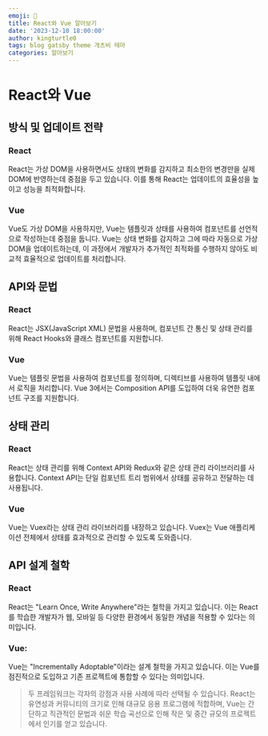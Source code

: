 ```yaml
---
emoji: 📖
title: React와 Vue 알아보기
date: '2023-12-10 18:00:00'
author: kingturtle0
tags: blog gatsby theme 개츠비 테마
categories: 알아보기
---
```


# React와 Vue

## 방식 및 업데이트 전략

### React

React는 가상 DOM을 사용하면서도 상태의 변화를 감지하고 최소한의 변경만을 실제 DOM에 반영하는데 중점을 두고 있습니다. 이를 통해 React는 업데이트의 효율성을 높이고 성능을 최적화합니다.

### Vue

Vue도 가상 DOM을 사용하지만, Vue는 템플릿과 상태를 사용하여 컴포넌트를 선언적으로 작성하는데 중점을 둡니다. Vue는 상태 변화를 감지하고 그에 따라 자동으로 가상 DOM을 업데이트하는데, 이 과정에서 개발자가 추가적인 최적화를 수행하지 않아도 비교적 효율적으로 업데이트를 처리합니다.

## API와 문법

### React

React는 JSX(JavaScript XML) 문법을 사용하며, 컴포넌트 간 통신 및 상태 관리를 위해 React Hooks와 클래스 컴포넌트를 지원합니다.

### Vue

Vue는 템플릿 문법을 사용하여 컴포넌트를 정의하며, 디렉티브를 사용하여 템플릿 내에서 로직을 처리합니다. Vue 3에서는 Composition API를 도입하여 더욱 유연한 컴포넌트 구조를 지원합니다.

## 상태 관리

### React

React는 상태 관리를 위해 Context API와 Redux와 같은 상태 관리 라이브러리를 사용합니다. Context API는 단일 컴포넌트 트리 범위에서 상태를 공유하고 전달하는 데 사용됩니다.

### Vue

Vue는 Vuex라는 상태 관리 라이브러리를 내장하고 있습니다. Vuex는 Vue 애플리케이션 전체에서 상태를 효과적으로 관리할 수 있도록 도와줍니다.

## API 설계 철학

### React

React는 "Learn Once, Write Anywhere"라는 철학을 가지고 있습니다. 이는 React를 학습한 개발자가 웹, 모바일 등 다양한 환경에서 동일한 개념을 적용할 수 있다는 의미입니다.

### Vue:

Vue는 "Incrementally Adoptable"이라는 설계 철학을 가지고 있습니다. 이는 Vue를 점진적으로 도입하고 기존 프로젝트에 통합할 수 있다는 의미입니다.

> 두 프레임워크는 각자의 강점과 사용 사례에 따라 선택될 수 있습니다. React는 유연성과 커뮤니티의 크기로 인해 대규모 응용 프로그램에 적합하며, Vue는 간단하고 직관적인 문법과 쉬운 학습 곡선으로 인해 작은 및 중간 규모의 프로젝트에서 인기를 얻고 있습니다.
